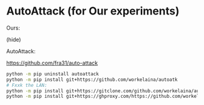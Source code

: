 # AutoAttack (for Our experiments)

Ours:

(hide)

AutoAttack:

https://github.com/fra31/auto-attack

```sh
python -m pip uninstall autoattack
python -m pip install git+https://github.com/workelaina/autoatk
# Fxxk the LAN:
python -m pip install git+https://gitclone.com/github.com/workelaina/autoatk
python -m pip install git+https://ghproxy.com/https://github.com/workelaina/autoatk
```
